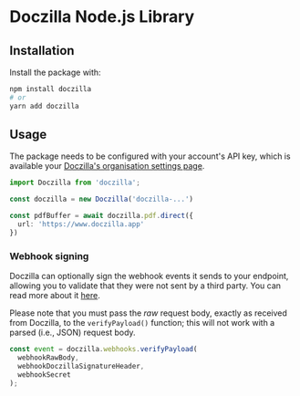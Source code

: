 # Doczilla Node.js Library

## Installation

Install the package with:

```sh
npm install doczilla
# or
yarn add doczilla
```

## Usage

The package needs to be configured with your account's API key, which is
available your [Doczilla's organisation settings page](https://www.doczilla.app/login).

```ts
import Doczilla from 'doczilla';

const doczilla = new Doczilla('doczilla-...')

const pdfBuffer = await doczilla.pdf.direct({
  url: 'https://www.doczilla.app'
})
```

### Webhook signing

Doczilla can optionally sign the webhook events it sends to your endpoint, allowing you to validate that they were not
sent by a third party. You can read more about it [here](https://docs.doczilla.app/examples/securing-webhooks).

Please note that you must pass the _raw_ request body, exactly as received from Doczilla, to the `verifyPayload()`
function; this will not work with a parsed (i.e., JSON) request body.

```js
const event = doczilla.webhooks.verifyPayload(
  webhookRawBody,
  webhookDoczillaSignatureHeader,
  webhookSecret
);
```

